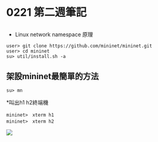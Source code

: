 # 0221 第二週筆記

## 
* Linux network namespace 原理
```
user> git clone https://github.com/mininet/mininet.git
user> cd mininet
su> util/install.sh -a
```
## 架設mininet最簡單的方法
```
su> mn
```
*叫出h1 h2終端機
```
mininet>　xterm h1
mininet>　xterm h2
```
![](./w2-1.jpg)
